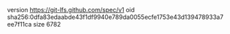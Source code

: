 version https://git-lfs.github.com/spec/v1
oid sha256:0dfa83edaabde43f1df9940e789da0055ecfe1753e43d139478933a7ee7f11ca
size 6782
